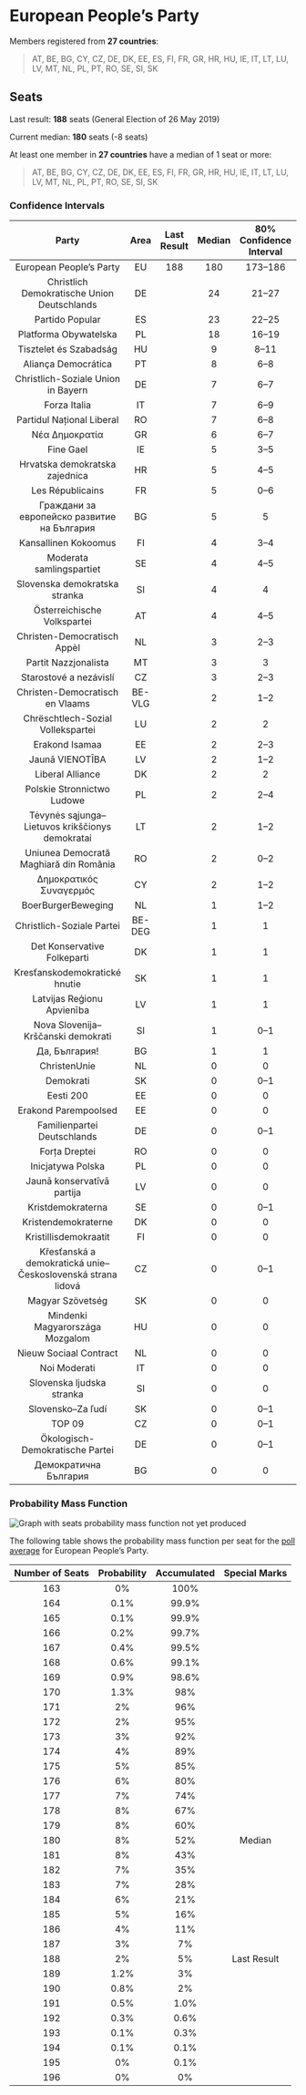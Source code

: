 # European People’s Party

Members registered from **27 countries**:

> AT, BE, BG, CY, CZ, DE, DK, EE, ES, FI, FR, GR, HR, HU, IE, IT, LT, LU, LV, MT, NL, PL, PT, RO, SE, SI, SK

## Seats

Last result: **188** seats (General Election of 26 May 2019)

Current median: **180** seats (-8 seats)

At least one member in **27 countries** have a median of 1 seat or more:

> AT, BE, BG, CY, CZ, DE, DK, EE, ES, FI, FR, GR, HR, HU, IE, IT, LT, LU, LV, MT, NL, PL, PT, RO, SE, SI, SK

### Confidence Intervals

| Party | Area | Last Result | Median | 80% Confidence Interval | 90% Confidence Interval | 95% Confidence Interval | 99% Confidence Interval |
|:-----:|:----:|:-----------:|:------:|:-----------------------:|:-----------------------:|:-----------------------:|:-----------------------:|
| European People’s Party | EU | 188 | 180 | 173–186 | 171–187 | 170–189 | 167–192 |
| Christlich Demokratische Union Deutschlands | DE | | 24 | 21–27 | 21–27 | 21–28 | 20–28 |
| Partido Popular | ES | | 23 | 22–25 | 21–25 | 21–26 | 20–27 |
| Platforma Obywatelska | PL | | 18 | 16–19 | 16–20 | 16–20 | 15–21 |
| Tisztelet és Szabadság | HU | | 9 | 8–11 | 8–11 | 7–11 | 7–11 |
| Aliança Democrática | PT | | 8 | 6–8 | 6–9 | 6–9 | 6–9 |
| Christlich-Soziale Union in Bayern | DE | | 7 | 6–7 | 5–8 | 5–9 | 5–9 |
| Forza Italia | IT | | 7 | 6–9 | 5–9 | 5–10 | 4–10 |
| Partidul Național Liberal | RO | | 7 | 6–8 | 6–9 | 5–9 | 5–9 |
| Νέα Δημοκρατία | GR | | 6 | 6–7 | 6–7 | 6–7 | 6–8 |
| Fine Gael | IE | | 5 | 3–5 | 3–5 | 3–5 | 3–5 |
| Hrvatska demokratska zajednica | HR | | 5 | 4–5 | 4–6 | 4–6 | 4–6 |
| Les Républicains | FR | | 5 | 0–6 | 0–7 | 0–8 | 0–8 |
| Граждани за европейско развитие на България | BG | | 5 | 5 | 5 | 5 | 5 |
| Kansallinen Kokoomus | FI | | 4 | 3–4 | 3–4 | 3–4 | 3–4 |
| Moderata samlingspartiet | SE | | 4 | 4–5 | 4–5 | 4–5 | 4–5 |
| Slovenska demokratska stranka | SI | | 4 | 4 | 3–4 | 3–5 | 3–5 |
| Österreichische Volkspartei | AT | | 4 | 4–5 | 4–5 | 4–5 | 4–6 |
| Christen-Democratisch Appèl | NL | | 3 | 2–3 | 2–3 | 2–4 | 2–4 |
| Partit Nazzjonalista | MT | | 3 | 3 | 3 | 3 | 3 |
| Starostové a nezávislí | CZ | | 3 | 2–3 | 2–4 | 2–4 | 2–4 |
| Christen-Democratisch en Vlaams | BE-VLG | | 2 | 1–2 | 1–2 | 1–2 | 1–2 |
| Chrëschtlech-Sozial Vollekspartei | LU | | 2 | 2 | 2 | 2 | 2 |
| Erakond Isamaa | EE | | 2 | 2–3 | 2–3 | 2–3 | 2–3 |
| Jaunā VIENOTĪBA | LV | | 2 | 1–2 | 1–2 | 1–2 | 1–2 |
| Liberal Alliance | DK | | 2 | 2 | 2 | 2–3 | 2–3 |
| Polskie Stronnictwo Ludowe | PL | | 2 | 2–4 | 1–4 | 1–4 | 1–4 |
| Tėvynės sąjunga–Lietuvos krikščionys demokratai | LT | | 2 | 1–2 | 1–2 | 1–2 | 1–2 |
| Uniunea Democrată Maghiară din România | RO | | 2 | 0–2 | 0–2 | 0–2 | 0–3 |
| Δημοκρατικός Συναγερμός | CY | | 2 | 1–2 | 1–2 | 1–2 | 1–2 |
| BoerBurgerBeweging | NL | | 1 | 1–2 | 1–2 | 0–2 | 0–2 |
| Christlich-Soziale Partei | BE-DEG | | 1 | 1 | 1 | 1 | 1 |
| Det Konservative Folkeparti | DK | | 1 | 1 | 0–1 | 0–1 | 0–1 |
| Kresťanskodemokratické hnutie | SK | | 1 | 1 | 1 | 0–2 | 0–2 |
| Latvijas Reģionu Apvienība | LV | | 1 | 1 | 1 | 1 | 1 |
| Nova Slovenija–Krščanski demokrati | SI | | 1 | 0–1 | 0–1 | 0–1 | 0–1 |
| Да, България! | BG | | 1 | 1 | 1 | 1 | 1 |
| ChristenUnie | NL | | 0 | 0 | 0 | 0 | 0–1 |
| Demokrati | SK | | 0 | 0–1 | 0–1 | 0–1 | 0–1 |
| Eesti 200 | EE | | 0 | 0 | 0 | 0 | 0 |
| Erakond Parempoolsed | EE | | 0 | 0 | 0 | 0 | 0–1 |
| Familienpartei Deutschlands | DE | | 0 | 0–1 | 0–1 | 0–1 | 0–1 |
| Forța Dreptei | RO | | 0 | 0 | 0 | 0 | 0 |
| Inicjatywa Polska | PL | | 0 | 0 | 0 | 0 | 0 |
| Jaunā konservatīvā partija | LV | | 0 | 0 | 0 | 0 | 0 |
| Kristdemokraterna | SE | | 0 | 0–1 | 0–1 | 0–1 | 0–1 |
| Kristendemokraterne | DK | | 0 | 0 | 0 | 0 | 0 |
| Kristillisdemokraatit | FI | | 0 | 0 | 0 | 0–1 | 0–1 |
| Křesťanská a demokratická unie–Československá strana lidová | CZ | | 0 | 0–1 | 0–1 | 0–1 | 0–2 |
| Magyar Szövetség | SK | | 0 | 0 | 0–1 | 0–1 | 0–1 |
| Mindenki Magyarországa Mozgalom | HU | | 0 | 0 | 0 | 0 | 0 |
| Nieuw Sociaal Contract | NL | | 0 | 0 | 0 | 0–1 | 0–1 |
| Noi Moderati | IT | | 0 | 0 | 0 | 0 | 0 |
| Slovenska ljudska stranka | SI | | 0 | 0 | 0 | 0 | 0 |
| Slovensko–Za ľudí | SK | | 0 | 0–1 | 0–1 | 0–1 | 0–1 |
| TOP 09 | CZ | | 0 | 0–1 | 0–1 | 0–1 | 0–2 |
| Ökologisch-Demokratische Partei | DE | | 0 | 0–1 | 0–1 | 0–1 | 0–1 |
| Демократична България | BG | | 0 | 0 | 0 | 0 | 0 |

### Probability Mass Function

![Graph with seats probability mass function not yet produced](average-2024-12-31-seats-pmf-europeanpeople’sparty.png "Seats Probability Mass Function")

The following table shows the probability mass function per seat for the [poll average](average-2024-12-31.html) for European People’s Party.

| Number of Seats | Probability | Accumulated | Special Marks |
|:---------------:|:-----------:|:-----------:|:-------------:|
| 163 | 0% | 100% |  |
| 164 | 0.1% | 99.9% |  |
| 165 | 0.1% | 99.9% |  |
| 166 | 0.2% | 99.7% |  |
| 167 | 0.4% | 99.5% |  |
| 168 | 0.6% | 99.1% |  |
| 169 | 0.9% | 98.6% |  |
| 170 | 1.3% | 98% |  |
| 171 | 2% | 96% |  |
| 172 | 2% | 95% |  |
| 173 | 3% | 92% |  |
| 174 | 4% | 89% |  |
| 175 | 5% | 85% |  |
| 176 | 6% | 80% |  |
| 177 | 7% | 74% |  |
| 178 | 8% | 67% |  |
| 179 | 8% | 60% |  |
| 180 | 8% | 52% | Median |
| 181 | 8% | 43% |  |
| 182 | 7% | 35% |  |
| 183 | 7% | 28% |  |
| 184 | 6% | 21% |  |
| 185 | 5% | 16% |  |
| 186 | 4% | 11% |  |
| 187 | 3% | 7% |  |
| 188 | 2% | 5% | Last Result |
| 189 | 1.2% | 3% |  |
| 190 | 0.8% | 2% |  |
| 191 | 0.5% | 1.0% |  |
| 192 | 0.3% | 0.6% |  |
| 193 | 0.1% | 0.3% |  |
| 194 | 0.1% | 0.1% |  |
| 195 | 0% | 0.1% |  |
| 196 | 0% | 0% |  |


